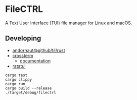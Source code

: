 # FileCTRL

A Text User Interface (TUI) file manager for Linux and macOS.

## Developing

* [andornaut@github/til/rust](https://github.com/andornaut/til/blob/master/docs/rust.md)
* [crossterm](https://github.com/crossterm-rs/crossterm)
  * [documentation](https://docs.rs/crossterm/latest/crossterm/)
* [ratatui](https://github.com/tui-rs-revival/ratatui)

```
cargo test
cargo clippy
cargo run
cargo build --release
./target/debug/filectrl
```
